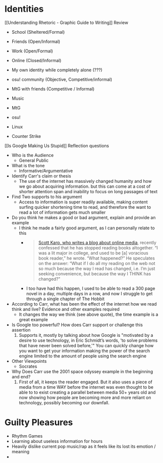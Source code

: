 # Identities

[[Understanding Rhetoric -  Graphic Guide to Writing]] Review

- School (Sheltered/Formal)
- Friends (Open/Informal)
- Work (Open/Formal)
- Online (Closed/Informal)
- My own identity while completely alone (???)
- osu! community (Objective, Competitive/informal)
- MtG with friends (Competitive / Informal)
- Music


- MtG
- osu!
- Linux
- Counter Strike


[[Is Google Making Us Stupid]] Reflection questions

- Who is the Audience
	- General Public 
- What is the tone
	- Informative/Argumentative
- Identify Carr's claim or thesis
	- The use of the internet has massively changed humanity and how we go about acquiring information. but this can come at a cost of shorter attention span and inability to focus on long passages of text
- Find Two supports to his argument
	- Access to information is super readily available, making content surfing quicker shortening time to read, and therefore the want to read a lot of information gets much smaller
- Do you think he makes a good or bad argument, explain and provide an example
	- I think he made a fairly good argument, as I can personally relate to this 
		- > [Scott Karp, who writes a blog about online media](http://publishing2.com/), recently confessed that he has stopped reading books altogether. “I was a lit major in college, and used to be [a] voracious book reader,” he wrote. “What happened?” He speculates on the answer: “What if I do all my reading on the web not so much because the way I read has changed, i.e. I’m just seeking convenience, but because the way I THINK has changed?"
		- I too have had this happen, I used to be able to read a 300 page novel in a day, multiple days in a row, and now I struggle to get through a single chapter of The Hobbit
- According to Carr, what has been the effect of the internet how we read think and live? Evidence and other examples required
	-  It changes the way we think (see above quote), the time example is a great example
- Is Google too powerful? How does Carr support or challenge this assertion
	1.  Supports it, mostly by talking about how Google is "motivated by a desire to use technology, in Eric Schmidt’s words, 'to solve problems that have never been solved before,'" You can quickly change how you want to get your information making the power of the search engine limited to the amount of people using the search engine 
- Other Viewpoints
	- Socrates
- Why Does Carr use the 2001 space odyssey example in the beginning and end?
	1. First of all, it keeps the reader engaged. But it also uses a piece of media from a time WAY before the internet was even thought to be able to to exist creating a parallel between media 50+ years old and now showing how people are becoming more and more reliant on technology, possibly becoming our downfall.


# Guilty Pleasures

- Rhythm Games
- Learning about useless information for hours 
- Heavily dislike current pop music/rap as it feels like its lost its emotion / meaning 
- 